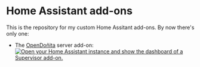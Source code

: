# Home Assistant add-ons

This is the repository for my custom Home Assitant add-ons. By now there's only one:

* The [OpenDoñita](https://gitlab.com/rastersoft/opendonita) server add-on:
[![Open your Home Assistant instance and show the dashboard of a Supervisor add-on.](https://my.home-assistant.io/badges/supervisor_addon.svg)](https://my.home-assistant.io/redirect/supervisor_addon/?addon=523be449_opendonita&repository_url=https%3A%2F%2Fgithub.com%2Fjmservera%2Fjm-hassio-addons)
